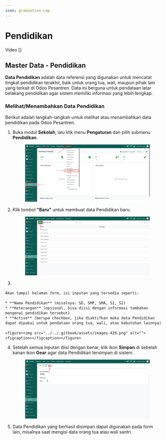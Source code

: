 ```yaml
---
icon: graduation-cap
---
```


# Pendidikan

Video \[]

## Master Data - Pendidikan

**Data Pendidikan** adalah data referensi yang digunakan untuk mencatat tingkat pendidikan terakhir, baik untuk orang tua, wali, maupun pihak lain yang terkait di Odoo Pesantren. Data ini berguna untuk pendataan latar belakang pendidikan agar sistem memiliki informasi yang lebih lengkap.

### Melihat/Menambahkan Data Pendidikan

Berikut adalah langkah-langkah untuk melihat atau menambahkan data pendidikan pada Odoo Pesantren.

1.  Buka modul **Sekolah**, lalu klik menu **Pengaturan** dan pilih submenu **Pendidikan**.

    <figure><img src="../../.gitbook/assets/images-426.png" alt=""><figcaption></figcaption></figure>


2.  Klik tombol **"Baru"** untuk membuat data Pendidikan baru.

    <figure><img src="../../.gitbook/assets/images-427.png" alt=""><figcaption></figcaption></figure>


3.

    Akan tampil halaman form, isi inputan yang tersedia seperti:

    * **Nama Pendidikan** (misalnya: SD, SMP, SMA, S1, S2)
    * **Keterangan** (opsional, bisa diisi dengan informasi tambahan mengenai pendidikan tersebut)
    * **Active** (berupa checkbox, jika diaktifkan maka data Pendidikan dapat dipakai untuk pendataan orang tua, wali, atau kebutuhan lainnya)

    <figure><img src="../../.gitbook/assets/images-428.png" alt=""><figcaption></figcaption></figure>


4.  Setelah semua inputan diisi dengan benar, klik ikon **Simpan** di sebelah kanan ikon **Gear** agar data Pendidikan tersimpan di sistem.

    <figure><img src="../../.gitbook/assets/images-429.png" alt=""><figcaption></figcaption></figure>


5. Data Pendidikan yang berhasil disimpan dapat digunakan pada form lain, misalnya saat mengisi data orang tua atau wali santri.
